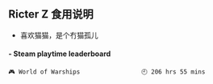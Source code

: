 ## Ricter Z 食用说明
- 喜欢猫猫，是个冇猫孤儿

<!-- steam-box start -->
#### - Steam playtime leaderboard
```text
🎮 World of Warships                 🕘 206 hrs 55 mins
```
<!-- Powered by https://github.com/YouEclipse/steam-box . -->
<!-- steam-box end -->
